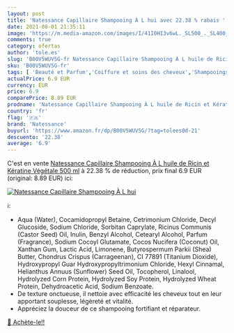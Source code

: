 ```yaml
---
layout: post
title: 'Natessance Capillaire Shampooing À L hui avec 22.38 % rabais '
date: 2021-08-01 21:35:11
image: 'https://m.media-amazon.com/images/I/41I0HI3v6wL._SL500_._SL400_.jpg'
comments: true
category: ofertas
author: 'tole.es'
slug: 'B00V5WUV5G-fr Natessance Capillaire Shampooing À L huile de Ricin et...'
sku: 'B00V5WUV5G-fr'
tags: [ 'Beauté et Parfum','Coiffure et soins des cheveux','Shampooings','Soins des cheveux','natessance', ]
actualPrice: 6.9 EUR
currency: EUR
price: 6.9
comparePrice: 8.89 EUR
prodname: 'Natessance Capillaire Shampooing À L huile de Ricin et Kératine Végétale 500 ml'
country: 'fr'
flag: '🇫🇷'
brand: 'Natessance'
buyurl: 'https://www.amazon.fr/dp/B00V5WUV5G/?tag=tolees0d-21'
descuento: '22.38'
average: '6.9'
---
```


C'est en vente [Natessance Capillaire Shampooing À L huile de Ricin et Kératine Végétale 500 ml](https://www.amazon.fr/dp/B00V5WUV5G/?tag=tolees0d-21)  à  22.38 % de réduction, prix final  6.9 EUR (original: 8.89 EUR) ici:

[![Natessance Capillaire Shampooing À L hui](https://m.media-amazon.com/images/I/41I0HI3v6wL._SL500_._SL400_.jpg)](https://www.amazon.fr/dp/B00V5WUV5G/?tag=tolees0d-21)

ℹ️:

- Aqua (Water), Cocamidopropyl Betaine, Cetrimonium Chloride, Decyl Glucoside, Sodium Chloride, Sorbitan Caprylate, Ricinus Communis (Castor Seed) Oil, Inulin, Benzyl Alcohol, Cetearyl Alcohol, Parfum (Fragrance), Sodium Cocoyl Glutamate, Cocos Nucifera (Coconut) Oil, Xanthan Gum, Lactic Acid, Limonene, Butyrospermum Parkii (Shea) Butter, Chondrus Crispus (Carrageenan), CI 77891 (Titanium Dioxide), Hydroxypropyl Guar Hydroxypropyltrimonium Chloride, Hexyl Cinnamal, Helianthus Annuus (Sunflower) Seed Oil, Tocopherol, Linalool, Hydrolyzed Corn Protein, Hydrolyzed Soy Protein, Hydrolyzed Wheat Protein, Dehydroacetic Acid, Sodium Benzoate.
- De texture onctueuse, il nettoie avec efficacité les cheveux tout en leur apportant souplesse, légèreté et vitalité.
- Appréciez la douceur de ce shampooing fortifiant et réparateur.

[🛒 Achète-le!!](https://www.amazon.fr/dp/B00V5WUV5G/?tag=tolees0d-21)
